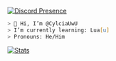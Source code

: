 [![Discord Presence](https://lanyard.cnrad.dev/api/1013500192730906684)](https://discord.com/users/1013500192730906684)
```zsh
> 👋 Hi, I’m @CylciaUwU
> I’m currently learning: Lua[u]
> Pronouns: He/Him
```

[![Stats](https://github-readme-stats.vercel.app/api?username=CylciaUwU&show_icons=true&count_private=true&theme=dark)](https://github.com/CylciaUwU)
